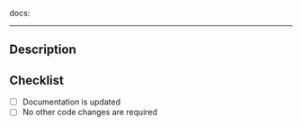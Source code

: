 docs: <documentation-update-title>

---

## Description
<!-- Describe the changes in documentation -->

## Checklist
- [ ] Documentation is updated
- [ ] No other code changes are required
